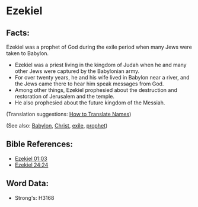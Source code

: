 # Ezekiel #

## Facts: ##

Ezekiel was a prophet of God during the exile period when many Jews were taken to Babylon.

* Ezekiel was a priest living in the kingdom of Judah when he and many other Jews were captured by the Babylonian army.
* For over twenty years, he and his wife lived in Babylon near a river, and the Jews came there to hear him speak messages from God.
* Among other things, Ezekiel prophesied about the destruction and restoration of Jerusalem and the temple.
* He also prophesied about the future kingdom of the Messiah.

(Translation suggestions: [How to Translate Names](rc://en/ta/man/translate/translate-names))

(See also: [Babylon](../names/babylon.md), [Christ](../kt/christ.md), [exile](../other/exile.md), [prophet](../kt/prophet.md))

## Bible References: ##

* [Ezekiel 01:03](rc://en/tn/help/ezk/01/03)
* [Ezekiel 24:24](rc://en/tn/help/ezk/24/24)

## Word Data: ##

* Strong's: H3168
